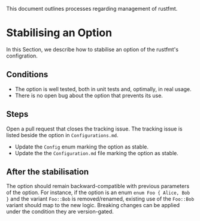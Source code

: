 This document outlines processes regarding management of rustfmt.

# Stabilising an Option

In this Section, we describe how to stabilise an option of the rustfmt's configration.

## Conditions

- The option is well tested, both in unit tests and, optimally, in real usage.
- There is no open bug about the option that prevents its use.

## Steps

Open a pull request that closes the tracking issue. The tracking issue is listed beside the option in `Configurations.md`.

- Update the `Config` enum marking the option as stable.
- Update the the `Configuration.md` file marking the option as stable.

## After the stabilisation

The option should remain backward-compatible with previous parameters of the option. For instance, if the option is an enum `enum Foo { Alice, Bob }` and the variant `Foo::Bob` is removed/renamed, existing use of the `Foo::Bob` variant should map to the new logic. Breaking changes can be applied under the condition they are version-gated.
